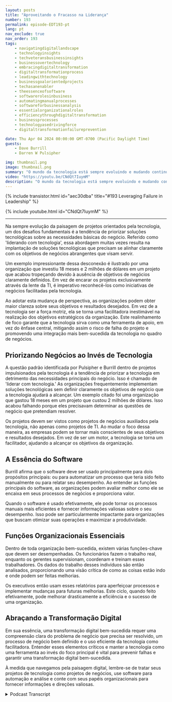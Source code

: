 ```yaml
---
layout: posts
title: "Aproveitando o Fracasso na Liderança"
number: 193
permalink: episode-EDT193-pt
lang: pt
nav_exclude: true
nav_order: 193
tags:
    - navigatingdigitallandscape
    - technologyinsights
    - techveteransbusinessinsights
    - businessovertechnology
    - embracingdigitaltransformation
    - digitaltransformationprocess
    - leadingwithtechnology
    - businessgoalorientedprojects
    - techasanenabler
    - theessenceofsoftware
    - softwarerolesinbusiness
    - automatingmanualprocesses
    - softwareforbusinessanalysis
    - essentialorganizationalroles
    - efficiencythroughdigitaltransformation
    - businessprocesses
    - technologyasedrivingforce
    - digitaltransformationfailureprevention

date: Thu Apr 04 2024 00:00:00 GMT-0700 (Pacific Daylight Time)
guests:
    - Dave Burrill
    - Darren W Pulsipher

img: thumbnail.png
image: thumbnail.png
summary: "O mundo da tecnologia está sempre evoluindo e mudando continuamente. Nesta paisagem digital, é importante entender não apenas a tecnologia usada, mas também o processo de negócios subjacente e o propósito que ela impulsiona. Os veteranos da tecnologia Darren Pulsipher e Dave Burrill transmitem sabedoria sobre essa combinação crítica em seu podcast Abraçando a Transformação Digital."
video: "https://youtu.be/CNdQt7IuymM"
description: "O mundo da tecnologia está sempre evoluindo e mudando continuamente. Nesta paisagem digital, é importante entender não apenas a tecnologia usada, mas também o processo de negócios subjacente e o propósito que ela impulsiona. Os veteranos da tecnologia Darren Pulsipher e Dave Burrill transmitem sabedoria sobre essa combinação crítica em seu podcast Abraçando a Transformação Digital."
---
```


<div>
{% include transistor.html id="aec30dba" title="#193 Leveraging Failure in Leadership" %}

{% include youtube.html id="CNdQt7IuymM" %}
</div>

---

Na sempre evolução da paisagem de projetos orientados pela tecnologia, um dos desafios fundamentais é a tendência de priorizar soluções tecnológicas sobre as necessidades básicas do negócio. Referido como 'liderando com tecnologia', essa abordagem muitas vezes resulta na implantação de soluções tecnológicas que precisam se alinhar claramente com os objetivos de negócios abrangentes que visam servir.

Um exemplo impressionante dessa desconexão é ilustrado por uma organização que investiu 18 meses e 2 milhões de dólares em um projeto que acabou tropeçando devido à ausência de objetivos de negócios claramente definidos. Em vez de encarar os projetos exclusivamente através da lente da TI, é imperativo reconhecê-los como iniciativas de negócios facilitadas pela tecnologia.

Ao adotar esta mudança de perspectiva, as organizações podem obter maior clareza sobre seus objetivos e resultados desejados. Em vez de a tecnologia ser a força motriz, ela se torna uma facilitadora inestimável na realização dos objetivos estratégicos da organização. Este realinhamento de foco garante que a tecnologia sirva como uma ferramenta de apoio, em vez do ênfase central, mitigando assim o risco de falha do projeto e promovendo uma integração mais bem-sucedida da tecnologia no quadro de negócios.

## Priorizando Negócios ao Invés de Tecnologia

A questão padrão identificada por Pulsipher e Burrill dentro de projetos impulsionados pela tecnologia é a tendência de priorizar a tecnologia em detrimento das necessidades principais do negócio. Isso é chamado de 'liderar com tecnologia.' As organizações frequentemente implementam soluções tecnológicas sem definir claramente os objetivos de negócio que a tecnologia ajudará a alcançar. Um exemplo citado foi uma organização que gastou 18 meses em um projeto que custou 2 milhões de dólares. Isso acabou falhando porque eles precisavam determinar as questões de negócio que pretendiam resolver.

Os projetos devem ser vistos como projetos de negócios auxiliados pela tecnologia, não apenas como projetos de TI. Ao mudar o foco dessa maneira, as empresas podem se tornar mais conscientes de seus objetivos e resultados desejados. Em vez de ser um motor, a tecnologia se torna um facilitador, ajudando a alcançar os objetivos da organização.

## A Essência do Software

Burrill afirma que o software deve ser usado principalmente para dois propósitos principais: ou para automatizar um processo que teria sido feito manualmente ou para relatar seu desempenho. Ao entender as funções principais do software, as organizações podem avaliar melhor como ele se encaixa em seus processos de negócios e proporciona valor.

Quando o software é usado efetivamente, ele pode tornar os processos manuais mais eficientes e fornecer informações valiosas sobre o seu desempenho. Isso pode ser particularmente impactante para organizações que buscam otimizar suas operações e maximizar a produtividade.

## Funções Organizacionais Essenciais

Dentro de toda organização bem-sucedida, existem várias funções-chave que devem ser desempenhadas. Os funcionários fazem o trabalho real, enquanto os gerentes supervisionam, coordenam e treinam esses trabalhadores. Os dados do trabalho desses indivíduos são então analisados, proporcionando uma visão crítica de como as coisas estão indo e onde podem ser feitas melhorias.

Os executivos então usam esses relatórios para aperfeiçoar processos e implementar mudanças para futuras melhorias. Este ciclo, quando feito efetivamente, pode melhorar drasticamente a eficiência e o sucesso de uma organização.

## Abraçando a Transformação Digital

Em sua essência, uma transformação digital bem-sucedida requer uma compreensão clara do problema de negócio que precisa ser resolvido, um processo de negócio bem definido e o uso eficiente da tecnologia como facilitadora. Entender esses elementos críticos e manter a tecnologia como uma ferramenta ao invés do foco principal é vital para prevenir falhas e garantir uma transformação digital bem-sucedida.

À medida que navegamos pela paisagem digital, lembre-se de tratar seus projetos de tecnologia como projetos de negócios, use software para automação e análise e conte com seus papéis organizacionais para fornecer informações e direções valiosas.



<details>
<summary> Podcast Transcript </summary>

<p></p>

</details>
